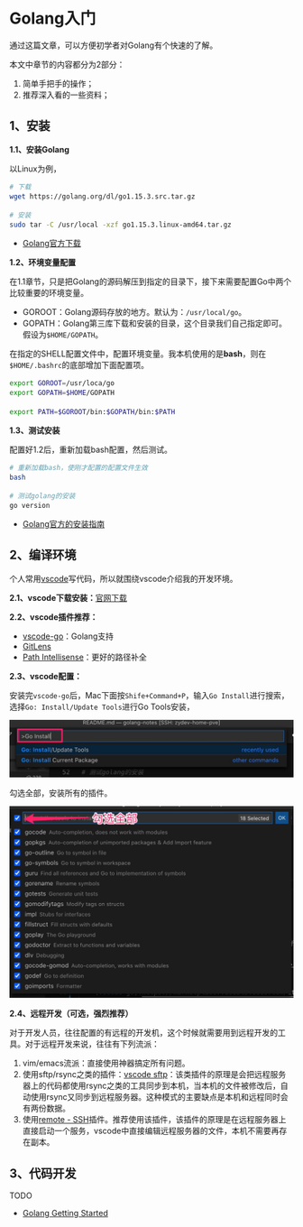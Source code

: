 # Golang入门

通过这篇文章，可以方便初学者对Golang有个快速的了解。

本文中章节的内容都分为2部分：

1. 简单手把手的操作；
2. 推荐深入看的一些资料；


## 1、安装

**1.1、安装Golang**

以Linux为例，

```bash
# 下载
wget https://golang.org/dl/go1.15.3.src.tar.gz

# 安装
sudo tar -C /usr/local -xzf go1.15.3.linux-amd64.tar.gz
```

- [Golang官方下载](https://golang.org/dl/)


**1.2、环境变量配置**

在1.1章节，只是把Golang的源码解压到指定的目录下，接下来需要配置Go中两个比较重要的环境变量。

- GOROOT：Golang源码存放的地方。默认为：`/usr/local/go`。
- GOPATH：Golang第三库下载和安装的目录，这个目录我们自己指定即可。假设为`$HOME/GOPATH`。

在指定的SHELL配置文件中，配置环境变量。我本机使用的是**bash**，则在`$HOME/.bashrc`的底部增加下面配置项。

```bash
export GOROOT=/usr/loca/go
export GOPATH=$HOME/GOPATH

export PATH=$GOROOT/bin:$GOPATH/bin:$PATH
```

**1.3、测试安装**

配置好1.2后，重新加载bash配置，然后测试。

```bash
# 重新加载bash，使刚才配置的配置文件生效
bash

# 测试golang的安装
go version
```

- [Golang官方的安装指南](https://golang.org/doc/install)


## 2、编译环境

个人常用[vscode](https://code.visualstudio.com/)写代码，所以就围绕vscode介绍我的开发环境。

**2.1、vscode下载安装：**[官网下载](https://code.visualstudio.com/)


**2.2、vscode插件推荐：**
  - [vscode-go](https://marketplace.visualstudio.com/items?itemName=golang.go)：Golang支持
  - [GitLens](https://marketplace.visualstudio.com/items?itemName=eamodio.gitlens)
  - [Path Intellisense](https://marketplace.visualstudio.com/items?itemName=christian-kohler.path-intellisense)：更好的路径补全


**2.3、vscode配置：**

安装完`vscode-go`后，Mac下面按`Shife+Command+P`，输入`Go Install`进行搜索，选择`Go: Install/Update Tools`进行Go Tools安装，

![](vscode_install_go_tools.jpg)

勾选全部，安装所有的插件。

![](install_all.jpg)


**2.4、远程开发（可选，强烈推荐）**

对于开发人员，往往配置的有远程的开发机，这个时候就需要用到远程开发的工具。对于远程开发来说，往往有下列流派：

1. vim/emacs流派：直接使用神器搞定所有问题。
1. 使用sftp/rsync之类的插件：[vscode sftp](https://marketplace.visualstudio.com/items?itemName=liximomo.sftp)：该类插件的原理是会把远程服务器上的代码都使用rsync之类的工具同步到本机，当本机的文件被修改后，自动使用rsync又同步到远程服务器。这种模式的主要缺点是本机和远程同时会有两份数据。
1. 使用[remote - SSH](https://marketplace.visualstudio.com/items?itemName=ms-vscode-remote.remote-ssh)插件。推荐使用该插件，该插件的原理是在远程服务器上直接启动一个服务，vscode中直接编辑远程服务器的文件，本机不需要再存在副本。


## 3、代码开发

TODO

- [Golang Getting Started](https://golang.org/doc/tutorial/getting-started)

